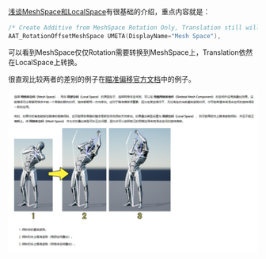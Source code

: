 [浅谈MeshSpace和LocalSpace](https://zhuanlan.zhihu.com/p/33234659)有很基础的介绍，重点内容就是：

```C++
/* Create Additive from MeshSpace Rotation Only, Translation still will be LocalSpace. */
AAT_RotationOffsetMeshSpace UMETA(DisplayName="Mesh Space"),
```

可以看到MeshSpace仅仅Rotation需要转换到MeshSpace上，Translation依然在LocalSpace上转换。

很直观比较两者的差别的例子在[瞄准偏移官方文档](https://docs.unrealengine.com/5.0/zh-CN/aim-offset-in-unreal-engine/)中的例子。

![MeshSpace和LocalSpace](./UE5AdditiveAnimationPic/1.png)